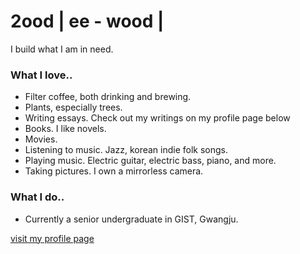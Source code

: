 # 2ood | ee - wood |

I build what I am in need.

### What I love..
* Filter coffee, both drinking and brewing.
* Plants, especially trees.
* Writing essays. Check out my writings on my profile page below
* Books. I like novels.
* Movies.
* Listening to music. Jazz, korean indie folk songs.
* Playing music. Electric guitar, electric bass, piano, and more.
* Taking pictures. I own a mirrorless camera.

### What I do..
* Currently a senior undergraduate in GIST, Gwangju.

[visit my profile page](https://2ood.vercel.app/)
